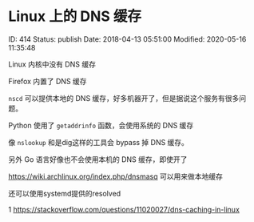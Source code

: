 # Linux 上的 DNS 缓存


ID: 414
Status: publish
Date: 2018-04-13 05:51:00
Modified: 2020-05-16 11:35:48


Linux 内核中没有 DNS 缓存

Firefox 内置了 DNS 缓存

`nscd` 可以提供本地的 DNS 缓存，好多机器开了，但是据说这个服务有很多问题。

Python 使用了 `getaddrinfo` 函数，会使用系统的 DNS 缓存

像 `nslookup` 和是dig这样的工具会 bypass 掉 DNS 缓存。

另外 Go 语言好像也不会使用本机的 DNS 缓存，即使开了

https://wiki.archlinux.org/index.php/dnsmasq 可以用来做本地缓存

还可以使用systemd提供的resolved

1 https://stackoverflow.com/questions/11020027/dns-caching-in-linux